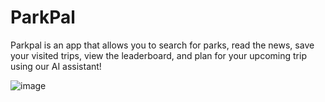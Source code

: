 # ParkPal

Parkpal is an app that allows you to search for parks, read the news, save your visited trips, view the leaderboard, and plan for your upcoming trip using our AI assistant!

![image](https://github.com/user-attachments/assets/dc2ff4d8-f7e5-4064-8a15-3441366bffff)
